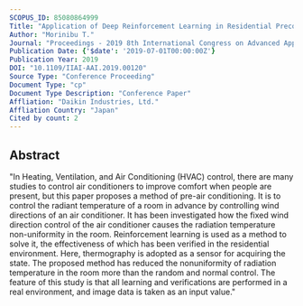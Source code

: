 ```yaml
---
SCOPUS_ID: 85080864999
Title: "Application of Deep Reinforcement Learning in Residential Preconditioning for Radiation Temperature"
Author: "Morinibu T."
Journal: "Proceedings - 2019 8th International Congress on Advanced Applied Informatics, IIAI-AAI 2019"
Publication Date: {'$date': '2019-07-01T00:00:00Z'}
Publication Year: 2019
DOI: "10.1109/IIAI-AAI.2019.00120"
Source Type: "Conference Proceeding"
Document Type: "cp"
Document Type Description: "Conference Paper"
Affliation: "Daikin Industries, Ltd."
Affliation Country: "Japan"
Cited by count: 2
---
```


## Abstract
"In Heating, Ventilation, and Air Conditioning (HVAC) control, there are many studies to control air conditioners to improve comfort when people are present, but this paper proposes a method of pre-air conditioning. It is to control the radiant temperature of a room in advance by controlling wind directions of an air conditioner. It has been investigated how the fixed wind direction control of the air conditioner causes the radiation temperature non-uniformity in the room. Reinforcement learning is used as a method to solve it, the effectiveness of which has been verified in the residential environment. Here, thermography is adopted as a sensor for acquiring the state. The proposed method has reduced the nonuniformity of radiation temperature in the room more than the random and normal control. The feature of this study is that all learning and verifications are performed in a real environment, and image data is taken as an input value."
